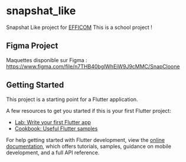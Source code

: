 # snapshat_like

Snapshat Like project for [EFFICOM](https://www.efficom.fr)
This is a school project !

## Figma Project

Maquettes disponible sur Figma : https://www.figma.com/file/n7THB40bglWhEjW9J9cMMC/SnapCloone

## Getting Started

This project is a starting point for a Flutter application.

A few resources to get you started if this is your first Flutter project:

- [Lab: Write your first Flutter app](https://docs.flutter.dev/get-started/codelab)
- [Cookbook: Useful Flutter samples](https://docs.flutter.dev/cookbook)

For help getting started with Flutter development, view the
[online documentation](https://docs.flutter.dev/), which offers tutorials,
samples, guidance on mobile development, and a full API reference.
